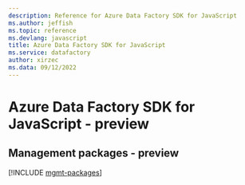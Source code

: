 ```yaml
---
description: Reference for Azure Data Factory SDK for JavaScript
ms.author: jeffish
ms.topic: reference
ms.devlang: javascript
title: Azure Data Factory SDK for JavaScript
ms.service: datafactory
author: xirzec
ms.data: 09/12/2022
---
```

# Azure Data Factory SDK for JavaScript - preview

## Management packages - preview
[!INCLUDE [mgmt-packages](data-factory-mgmt-index.md)]